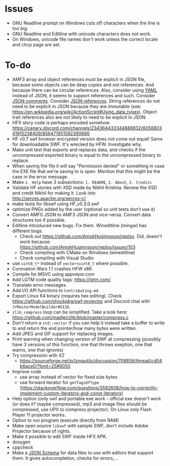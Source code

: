 # Issues

- GNU Readline prompt on Windows cuts off characters when the line is too big.
- GNU Readline and Editline with unicode characters does not work.
- On Windows, unicode file names don't work unless the correct locale and chcp page are set.

# To-do

- AMF3 array and object references must be explicit in JSON file, because some objects can be deep copies and not references. And because there can be circular references. Also, consider using [YAML](https://github.com/jbeder/yaml-cpp) instead of JSON, it seems to support references and such. Consider [JSON comments](https://json.nlohmann.me/features/comments/). Consider [JSON references](https://json-spec.readthedocs.io/reference.html). String references do not need to be explicit in JSON because they are immutable (see: <https://en.wikipedia.org/wiki/ActionScript#Using_data_types>). Object trait references also are not likely to need to be explicit in JSON.
- HFX story code is perhaps encoded somehow. https://canary.discord.com/channels/234364433344888832/605880341915238409/856471951592390666
- HF v0.7 swf browser encrypted version does not come out equal! Same for downloadable SWF. It's wrecked by HFW. Investigate why.
- Make unit test that exports and replaces data, and checks if the uncompressed exported binary is equal to the uncompressed binary to replace.
- When saving the file it will say "Permission denied" or something in case the EXE file that we're saving to is open. Mention that this might be the case in the error message.
- Make `1. Help` have 3 subsections: `1. README`, `2. About`, `3. Credits`
- Validate HF stories with XSD made by Nikhil Krishna. Review the XSD and credit Nikhil for making it. Look into http://xerces.apache.org/xerces-c/
- make tests for libswf using HF_v0.3.0.swf
- optimize PNGs added by the user (optional so unit tests don't use it)
- Convert AMF0 JSON to AMF3 JSON and vice-versa. Convert data structures too if possible.
- Editline introduced new bugs. Fix them. Wineditline (mingw) has different bugs.
    - Check out https://github.com/AmokHuginnsson/replxx. Did, doesn't work because: https://github.com/AmokHuginnsson/replxx/issues/103
    - Check compiling with CMake on Windows (wineditline)
    - Check compiling with Visual Studio
- use `uint8_t*` instead of `vector<uint8_t` where possible.
- Coronation Wars 1.1 crashes HFW x86
- Compile for MSVC using appveyor.com
- Add LGTM code quality tags: https://lgtm.com/
- Translate error messages.
- Add I/O API functions to `Contributing.md`.
- Export Linux 64 binary (requires hex editing). Check <https://github.com/shockpkg/swf-projector> and Discord chat with `JrMasterModelBuilder#5116`.
- `zlib_compress` loop can be simplified. Take a look here: <https://github.com/madler/zlib/blob/master/compress.c>
- Don't return a `std::vector` if you can help it instead take a buffer to write to and return the end pointer/how many bytes were written.
- Add JPEG and GIF support for replacing images.
- Print warning when changing version of SWF at compressing (possibly have 3 versions of this function, one that throws exeption, one that warns, one that ignores)
- Try compression with XZ
    - <https://sourceforge.net/p/lzmautils/discussion/708858/thread/cd04b6ace0/?limit=25#6050>
- Improve code
    - use array instead of vector for fixed size bytes
    - use forward iterator for `getTagsOfType` (<https://stackoverflow.com/questions/3582608/how-to-correctly-implement-custom-iterators-and-const-iterators>)
- Help option (only swf and portable exe work - official exe doesn't work (or does it? maybe compressed), mp3 and image files should be compressed, use UPX to compress projector). On Linux only Flash Player 11 projector works.
- Option to run program (execute directly from RAM)
- Make open source `libswf` with sample SWF, don't include Adobe Projector because of rights.
- Make it possible to edit SWF inside HFX APK.
- doxygen
- cppcheck
- Make a [JSON Schema](https://json-schema.org/) for data files to use with editors that support them. It gives autocompletion, checks for errors,...